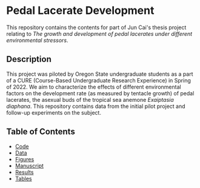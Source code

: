 # Pedal Lacerate Development 
This repository contains the contents for part of Jun Cai's thesis project relating to _The growth and development of pedal lacerates under different environmental stressors_. 

## Description

This project was piloted by Oregon State undergraduate students as a part of a CURE (Course-Based Undergraduate Research Experience) in Spring of 2022. We aim to characterize the effects of different environmental factors on the development rate (as measured by tentacle growth) of pedal lacerates, the asexual buds of the tropical sea anemone _Exaiptasia diaphana_. This repository contains data from the initial pilot project and follow-up experiments on the subject.  


## Table of Contents

* [Code](/code)
* [Data](/data)
* [Figures](/figs)
* [Manuscript](/manuscript)
* [Results](/results)
* [Tables](/tables)
